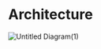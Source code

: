 # Architecture


![Untitled Diagram(1)](https://user-images.githubusercontent.com/80736939/114818337-42da5100-9dd9-11eb-9093-e0e2219d6b99.png)

